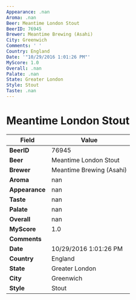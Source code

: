 ```yaml
---
Appearance: .nan
Aroma: .nan
Beer: Meantime London Stout
BeerID: 76945
Brewer: Meantime Brewing (Asahi)
City: Greenwich
Comments: ' '
Country: England
Date: '"10/29/2016 1:01:26 PM"'
MyScore: 1.0
Overall: .nan
Palate: .nan
State: Greater London
Style: Stout
Taste: .nan
---
```


# Meantime London Stout

| Field         | Value |
|---------------|-------|
| **BeerID** | 76945 |
| **Beer** | Meantime London Stout |
| **Brewer** | Meantime Brewing (Asahi) |
| **Aroma** | nan |
| **Appearance** | nan |
| **Taste** | nan |
| **Palate** | nan |
| **Overall** | nan |
| **MyScore** | 1.0 |
| **Comments** |   |
| **Date** | 10/29/2016 1:01:26 PM |
| **Country** | England |
| **State** | Greater London |
| **City** | Greenwich |
| **Style** | Stout |
